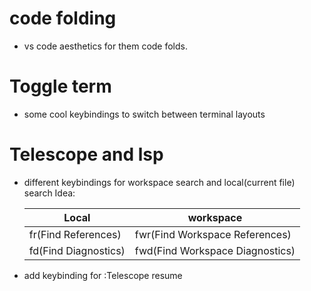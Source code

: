 # code folding
- vs code aesthetics for them code folds.

# Toggle term
- some cool keybindings to switch between terminal layouts

# Telescope and lsp
- different keybindings for workspace search and local(current file) search
  Idea:
  
  | Local                | workspace                       |
  |----------------------|---------------------------------|
  | fr(Find References)  |  fwr(Find Workspace References) |
  | fd(Find Diagnostics) |  fwd(Find Workspace Diagnostics)|

- add keybinding for :Telescope resume
